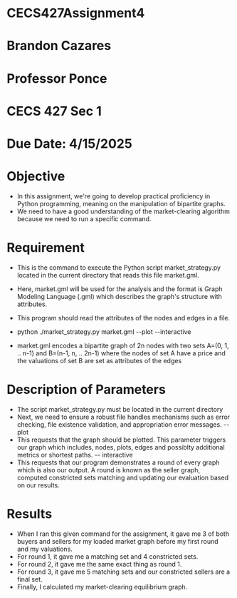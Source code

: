 # CECS427Assignment4
# Brandon Cazares
# Professor Ponce 
# CECS 427 Sec 1 
# Due Date: 4/15/2025 

# Objective
- In this assignment, we're going to develop practical proficiency in Python programming, meaning on the manipulation of bipartite graphs.
- We need to have a good understanding of the market-clearing algorithm because we need to run a specific command.

# Requirement 
- This is the command to execute the Python script market_strategy.py located in the current directory that reads this file market.gml.
- Here, market.gml will be used for the analysis and the format is Graph Modeling Language (.gml) which describes the graph's structure with attributes.
- This program should read the attributes of the nodes and edges in a file. 
- python ./market_strategy.py market.gml --plot --interactive

- market.gml encodes a bipartite graph of 2n nodes with two sets A=(0, 1, .. n-1) and B=(n-1, n, .. 2n-1) where the nodes of set A have a price and the valuations of set B are set as attributes of the edges 

# Description of Parameters
- The script market_strategy.py must be located in the current directory
- Next, we need to ensure a robust file handles mechanisms such as error checking, file existence validation, and appropriation error messages.
-- plot
- This requests that the graph should be plotted. This parameter triggers our graph which includes, nodes, plots, edges and possiblty additional metrics or shortest paths.
-- interactive
- This requests that our program demonstrates a round of every graph which is also our output. A round is known as the seller graph, computed constricted sets matching and updating our evaluation based on our results.

# Results 
- When I ran this given command for the assignment, it gave me 3 of both buyers and sellers for my loaded market graph before my first round and my valuations. 
- For round 1, it gave me a matching set and 4 constricted sets.
- For round 2, it gave me the same exact thing as round 1.
- For round 3, it gave me 5 matching sets and our constricted sellers are a final set.
- Finally, I calculated my market-clearing equilibrium graph. 
